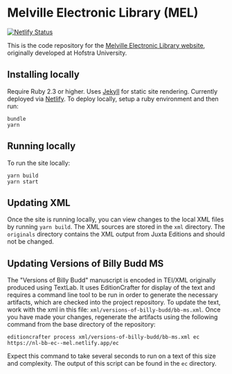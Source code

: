 

# Melville Electronic Library (MEL)
[![Netlify Status](https://api.netlify.com/api/v1/badges/b90121c1-dd40-44a8-b1ad-f7047aadfa06/deploy-status)](https://app.netlify.com/sites/mel/deploys)

This is the code repository for the [Melville Electronic Library website](https://melville.electroniclibrary.org/), originally developed at Hofstra University. 

## Installing locally

Require Ruby 2.3 or higher. Uses [Jekyll](https://jekyllrb.com/) for static site rendering. Currently deployed via [Netlify](netlify.com). To deploy locally, setup a ruby environment and then run:

```
bundle
yarn
```

## Running locally

To run the site locally:

```
yarn build
yarn start
```

## Updating XML

Once the site is running locally, you can view changes to the local XML files by running `yarn build`. The XML sources are stored in the `xml` directory. The `originals` directory contains the XML output from Juxta Editions and should not be changed.
 
## Updating Versions of Billy Budd MS

The "Versions of Billy Budd" manuscript is encoded in TEI/XML originally produced using TextLab. It uses EditionCrafter for display of the text and requires a command line tool to be run in order to generate the necessary artifacts, which are checked into the project repository. To update the text, work with the xml in this file: `xml/versions-of-billy-budd/bb-ms.xml`. Once you have made your changes, regenerate the artifacts using the following command from the base directory of the repository:

`editioncrafter process xml/versions-of-billy-budd/bb-ms.xml ec https://nl-bb-ec--mel.netlify.app/ec`

Expect this command to take several seconds to run on a text of this size and complexity. The output of this script can be found in the `ec` directory.